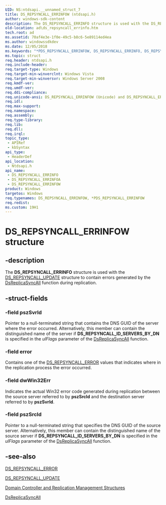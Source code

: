 ```yaml
---
UID: NS:ntdsapi.__unnamed_struct_7
title: DS_REPSYNCALL_ERRINFOW (ntdsapi.h)
author: windows-sdk-content
description: The DS_REPSYNCALL_ERRINFO structure is used with the DS_REPSYNCALL_UPDATE structure to contain errors generated by the DsReplicaSyncAll function during replication.
old-location: ad\ds_repsyncall_errinfo.htm
tech.root: ad
ms.assetid: 70af4e3e-1f0e-49c5-b8c6-5e89114ed4ea
ms.author: windowssdkdev
ms.date: 12/05/2018
ms.keywords: "*PDS_REPSYNCALL_ERRINFOW, DS_REPSYNCALL_ERRINFO, DS_REPSYNCALL_ERRINFO structure [Active Directory], DS_REPSYNCALL_ERRINFOA, DS_REPSYNCALL_ERRINFOW, PDS_REPSYNCALL_ERRINFO, PDS_REPSYNCALL_ERRINFO structure pointer [Active Directory], _glines_ds_repsyncall_errinfo, ad.ds__repsyncall__errinfo, ad.ds_repsyncall_errinfo, ntdsapi/DS_REPSYNCALL_ERRINFO, ntdsapi/DS_REPSYNCALL_ERRINFOA, ntdsapi/DS_REPSYNCALL_ERRINFOW, ntdsapi/PDS_REPSYNCALL_ERRINFO"
ms.topic: struct
req.header: ntdsapi.h
req.include-header: 
req.target-type: Windows
req.target-min-winverclnt: Windows Vista
req.target-min-winversvr: Windows Server 2008
req.kmdf-ver: 
req.umdf-ver: 
req.ddi-compliance: 
req.unicode-ansi: DS_REPSYNCALL_ERRINFOW (Unicode) and DS_REPSYNCALL_ERRINFOA (ANSI)
req.idl: 
req.max-support: 
req.namespace: 
req.assembly: 
req.type-library: 
req.lib: 
req.dll: 
req.irql: 
topic_type:
 - APIRef
 - kbSyntax
api_type:
 - HeaderDef
api_location:
 - Ntdsapi.h
api_name:
 - DS_REPSYNCALL_ERRINFO
 - DS_REPSYNCALL_ERRINFOA
 - DS_REPSYNCALL_ERRINFOW
product: Windows
targetos: Windows
req.typenames: DS_REPSYNCALL_ERRINFOW, *PDS_REPSYNCALL_ERRINFOW
req.redist: 
ms.custom: 19H1
---
```


# DS_REPSYNCALL_ERRINFOW structure


## -description


The <b>DS_REPSYNCALL_ERRINFO</b> structure is used with the <a href="https://msdn.microsoft.com/3b0005cb-0fb6-492c-89e5-8a18a88f881b">DS_REPSYNCALL_UPDATE</a> structure to contain errors generated by the 
<a href="https://msdn.microsoft.com/2608adde-4f18-4048-a96f-d736ff09cd4b">DsReplicaSyncAll</a> function during replication.


## -struct-fields




### -field pszSvrId

Pointer to a null-terminated string that contains the DNS GUID of the server where the error occurred. Alternatively, this member can contain the distinguished name of the server if <b>DS_REPSYNCALL_ID_SERVERS_BY_DN</b> is specified in the <i>ulFlags</i> parameter of the <a href="https://msdn.microsoft.com/2608adde-4f18-4048-a96f-d736ff09cd4b">DsReplicaSyncAll</a> function.


### -field error

Contains one of the <a href="https://msdn.microsoft.com/9c020046-ab52-4676-931e-12ce176e93fb">DS_REPSYNCALL_ERROR</a> values that indicates where in the replication process the error occurred.


### -field dwWin32Err

Indicates the actual Win32 error code generated during replication between the source server referred to by <b>pszSrcId</b> and the destination server referred to by <b>pszSvrId</b>.


### -field pszSrcId

Pointer to a null-terminated string that specifies the DNS GUID of the source server. Alternatively, this member can contain the distinguished name of the source server if <b>DS_REPSYNCALL_ID_SERVERS_BY_DN</b> is specified in the <i>ulFlags</i> parameter of the <a href="https://msdn.microsoft.com/2608adde-4f18-4048-a96f-d736ff09cd4b">DsReplicaSyncAll</a> function.


## -see-also




<a href="https://msdn.microsoft.com/9c020046-ab52-4676-931e-12ce176e93fb">DS_REPSYNCALL_ERROR</a>



<a href="https://msdn.microsoft.com/3b0005cb-0fb6-492c-89e5-8a18a88f881b">DS_REPSYNCALL_UPDATE</a>



<a href="https://msdn.microsoft.com/42b20d3b-1799-4f5f-b74e-fe9284dd8ac3">Domain Controller and Replication Management Structures</a>



<a href="https://msdn.microsoft.com/2608adde-4f18-4048-a96f-d736ff09cd4b">DsReplicaSyncAll</a>
 

 

